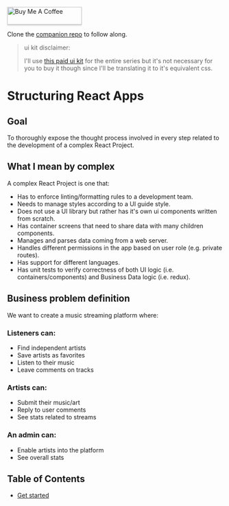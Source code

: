<a href="https://www.buymeacoffee.com/2kaTCuq" target="_blank"><img src="https://www.buymeacoffee.com/assets/img/custom_images/orange_img.png" alt="Buy Me A Coffee" style="height: 41px !important;width: 174px !important;box-shadow: 0px 3px 2px 0px rgba(190, 190, 190, 0.5) !important;-webkit-box-shadow: 0px 3px 2px 0px rgba(190, 190, 190, 0.5) !important;" ></a>

Clone the [companion repo](https://github.com/champi-dev/structuring-react-apps-companion) to follow along.

> ui kit disclaimer:
>
> I'll use [this paid ui kit](https://www.holomusic.co/) for the entire
> series but it's not necessary for you to buy it though since I'll be
> translating it to it's equivalent css.

# Structuring React Apps

## Goal

To thoroughly expose the thought process involved in every step related to the development of a complex React Project.

## What I mean by complex

A complex React Project is one that:

- Has to enforce linting/formatting rules to a development team.
- Needs to manage styles according to a UI guide style.
- Does not use a UI library but rather has it's own ui components written from scratch.
- Has container screens that need to share data with many children components.
- Manages and parses data coming from a web server.
- Handles different permissions in the app based on user role (e.g. private routes).
- Has support for different languages.
- Has unit tests to verify correctness of both UI logic (i.e. containers/components) and Business Data logic (i.e. redux).

## Business problem definition

We want to create a music streaming platform where:

### Listeners can:

- Find independent artists
- Save artists as favorites
- Listen to their music
- Leave comments on tracks

### Artists can:

- Submit their music/art
- Reply to user comments
- See stats related to streams

### An admin can:

- Enable artists into the platform
- See overall stats

## Table of Contents

- [Get started](./1.get_started/README.md)
